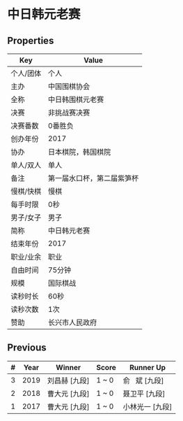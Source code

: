 # 中日韩元老赛

## Properties

| Key | Value |
| --- | ----- |
| 个人/团体 | 个人 |
| 主办 | 中国围棋协会 |
| 全称 | 中日韩围棋元老赛 |
| 决赛 | 非挑战赛决赛 |
| 决赛番数 | 0番胜负 |
| 创办年份 | 2017 |
| 协办 | 日本棋院，韩国棋院 |
| 单人/双人 | 单人 |
| 备注 | 第一届水口杯，第二届紫笋杯 |
| 慢棋/快棋 | 慢棋 |
| 每手时限 | 0秒 |
| 男子/女子 | 男子 |
| 简称 | 中日韩元老赛 |
| 结束年份 | 2017 |
| 职业/业余 | 职业 |
| 自由时间 | 75分钟 |
| 规模 | 国际棋战 |
| 读秒时长 | 60秒 |
| 读秒次数 | 1次 |
| 赞助 | 长兴市人民政府 |

## Previous

| # | Year | Winner | Score | Runner Up |
| --- | --- | --- | --- | --- |
| 3 | 2019 | 刘昌赫 [九段] | 1 ~ 0 | 俞   斌 [九段] |
| 2 | 2018 | 曹大元 [九段] | 1 ~ 0 | 聂卫平 [九段] |
| 1 | 2017 | 曹大元 [九段] | 1 ~ 0 | 小林光一 [九段] |


